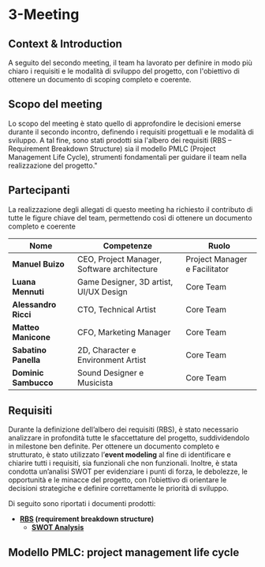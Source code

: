 # 3-Meeting

## Context & Introduction

A seguito del secondo meeting, il team ha lavorato per definire in modo più
chiaro i requisiti e le modalità di sviluppo del progetto, con l'obiettivo di
ottenere un documento di scoping completo e coerente.

## Scopo del meeting

Lo scopo del meeting è stato quello di approfondire le decisioni emerse durante
il secondo incontro, definendo i requisiti progettuali e le modalità di sviluppo.
A tal fine, sono stati prodotti sia l'albero dei requisiti (RBS –
Requirement Breakdown Structure) sia il modello PMLC (Project Management Life Cycle),
strumenti fondamentali per guidare il team nella realizzazione del progetto."

## Partecipanti

La realizzazione degli allegati di questo meeting ha richiesto il contributo
di tutte le figure chiave del team, permettendo così di ottenere un
documento completo e coerente

| Nome                 | Competenze                                  | Ruolo                         |
|----------------------|---------------------------------------------|-------------------------------|
| **Manuel Buizo**     | CEO, Project Manager, Software architecture | Project Manager e Facilitator |
| **Luana Mennuti**    | Game Designer, 3D artist, UI/UX Design      | Core Team                     |
| **Alessandro Ricci** | CTO, Technical Artist                       | Core Team                     |
| **Matteo Manicone**  | CFO, Marketing Manager                      | Core Team                     |
| **Sabatino Panella** | 2D, Character e Environment Artist          | Core Team                     |
| **Dominic Sambucco** | Sound Designer e Musicista                  | Core Team                     |

## Requisiti

Durante la definizione dell’albero dei requisiti (RBS), è stato necessario analizzare
in profondità tutte le sfaccettature del progetto, suddividendolo in milestone ben
definite.
Per ottenere un documento completo e strutturato, è stato utilizzato l’**event modeling**
al fine di identificare e chiarire tutti i requisiti, sia funzionali che non
funzionali.
Inoltre, è stata condotta un’analisi SWOT per evidenziare i punti di forza,
le debolezze, le opportunità e le minacce del progetto, con l’obiettivo di orientare
le decisioni strategiche e definire correttamente le priorità di sviluppo.

Di seguito sono riportati i documenti prodotti:

- **[RBS](RBS.md) (requirement breakdown structure)**
    - **[SWOT Analysis](SWOT-Analysis.md)**

## Modello PMLC: project management life cycle

[//]: # (- **[PMLC]&#40;PMLC.md&#41;**)
